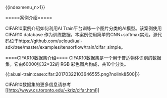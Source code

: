{{indexmenu_n>1}}


=====案例介绍=====

CIFAR10案例介绍如何利用AI Train平台训练一个图片分类的AI模型。该案例使用CIFAR10 database 作为训练数据。本案例使用简单的CNN+softmax实现，源代码位于https://github.com/ucloud/uai-sdk/tree/master/examples/tensorflow/train/cifar_simple。

====CIFAR10数据集介绍====
CIFAR10数据集是一个用于普适物体识别的数据集，它由60000张32*32的 RGB 彩色图片构成，共10个分类。


{{:ai:uai-train:case:cifar:20170322103646555.png?nolink&500|}}


CIFAR10数据集的更多信息请参考[[http://www.cs.toronto.edu/~kriz/cifar.html]]




